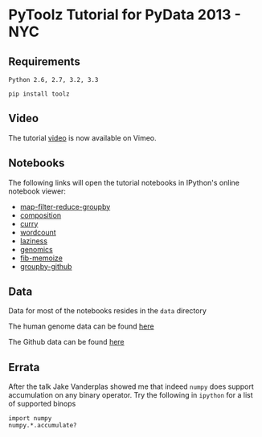PyToolz Tutorial for PyData 2013 - NYC
======================================


Requirements
------------

    Python 2.6, 2.7, 3.2, 3.3

    pip install toolz


Video
-----

The tutorial [video](http://vimeo.com/80096814) is now available on Vimeo.


Notebooks
---------

The following links will open the tutorial notebooks in IPython's online notebook viewer:

* [map-filter-reduce-groupby](http://nbviewer.ipython.org/urls/raw.githubusercontent.com/mrocklin/pydata-toolz/master/1-map-filter-reduce-groupby.ipynb)
* [composition](http://nbviewer.ipython.org/urls/raw.githubusercontent.com/mrocklin/pydata-toolz/master/2-composition.ipynb)
* [curry](http://nbviewer.ipython.org/urls/raw.githubusercontent.com/mrocklin/pydata-toolz/master/3-curry.ipynb)
* [wordcount](http://nbviewer.ipython.org/urls/raw.githubusercontent.com/mrocklin/pydata-toolz/master/4-wordcount.ipynb)
* [laziness](http://nbviewer.ipython.org/urls/raw.githubusercontent.com/mrocklin/pydata-toolz/master/5-laziness.ipynb)
* [genomics](http://nbviewer.ipython.org/urls/raw.githubusercontent.com/mrocklin/pydata-toolz/master/6-genomics.ipynb)
* [fib-memoize](http://nbviewer.ipython.org/urls/raw.githubusercontent.com/mrocklin/pydata-toolz/master/7-fib-memoize.ipynb)
* [groupby-github](http://nbviewer.ipython.org/urls/raw.githubusercontent.com/mrocklin/pydata-toolz/master/8-groupby-github.ipynb)


Data
----

Data for most of the notebooks resides in the `data` directory

The human genome data can be found [here](http://hgdownload.cse.ucsc.edu/goldenPath/hg19/chromosomes/)

The Github data can be found [here](http://www.githubarchive.org/)


Errata
------

After the talk Jake Vanderplas showed me that indeed `numpy` does support
accumulation on any binary operator.  Try the following in `ipython` for a
list of supported binops

    import numpy
    numpy.*.accumulate?


